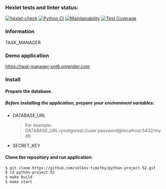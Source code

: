 ### Hexlet tests and linter status:
[![hexlet-check](https://github.com/volkov-timofey/python-project-52/actions/workflows/hexlet-check.yml/badge.svg)](https://github.com/volkov-timofey/python-project-52/actions/workflows/hexlet-check.yml)
[![Python CI](https://github.com/volkov-timofey/python-project-52/actions/workflows/pyci.yml/badge.svg)](https://github.com/volkov-timofey/python-project-52/actions/workflows/pyci.yml)
[![Maintainability](https://api.codeclimate.com/v1/badges/15f3d73677bdedf49fd1/maintainability)](https://codeclimate.com/github/volkov-timofey/python-project-52/maintainability)
[![Test Coverage](https://api.codeclimate.com/v1/badges/15f3d73677bdedf49fd1/test_coverage)](https://codeclimate.com/github/volkov-timofey/python-project-52/test_coverage)

### Information
TASK_MANAGER

### Demo application
https://task-manager-xnt6.onrender.com

### Install

#### Prepare the database.

##### Before installing the application, prepare your environment variables:
* DATABASE_URL
    > For example: DATABASE_URL=postgresql://user:password@localhost:5432/mydb
* SECRET_KEY

#### Clone the repository and run application:
```bash
$ git clone https://github.com/volkov-timofey/python-project-52.git
$ cd python-project-52
$ make build
$ make start
```